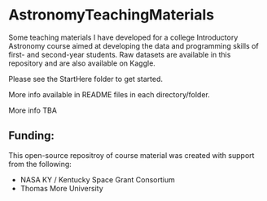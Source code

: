 # AstronomyTeachingMaterials
Some teaching materials I have developed for a college Introductory Astronomy course aimed at developing the data and programming skills of first- and second-year students.  Raw datasets are available in this repository and are also available on Kaggle.

Please see the StartHere folder to get started.

More info available in README files in each directory/folder.

More info TBA



## Funding:
This open-source repositroy of course material was created with support from the following:
- NASA KY / Kentucky Space Grant Consortium
- Thomas More University

